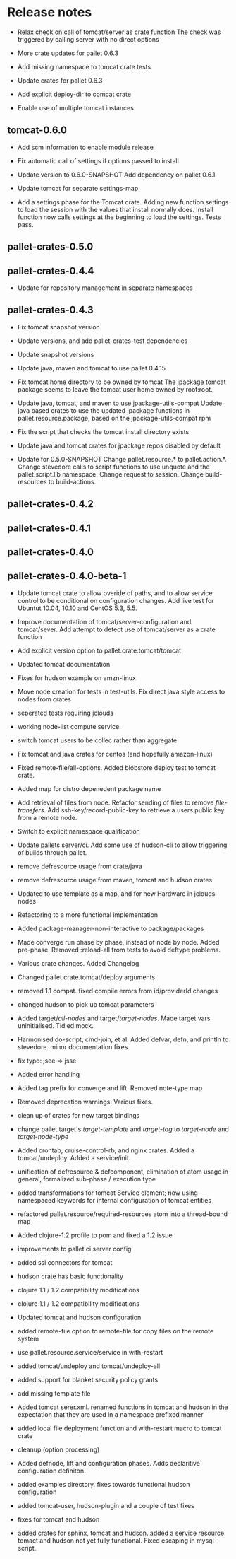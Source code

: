 # Release notes

- Relax check on call of tomcat/server as crate function
  The check was triggered by calling server with no direct options

- More crate updates for pallet 0.6.3

- Add missing namespace to tomcat crate tests

- Update crates for pallet 0.6.3

- Add explicit deploy-dir to comcat crate

- Enable use of multiple tomcat instances


## tomcat-0.6.0

- Add scm information to enable module release

- Fix automatic call of settings if options passed to install

- Update version to 0.6.0-SNAPSHOT
  Add dependency on pallet 0.6.1

- Update tomcat for separate settings-map

- Add a settings phase for the Tomcat crate.
  Adding new function settings to load the session with the values that 
  install normally does. Install function now calls settings at the
  beginning to load the settings. Tests pass.


## pallet-crates-0.5.0


## pallet-crates-0.4.4

- Update for repository management in separate namespaces


## pallet-crates-0.4.3

- Fix tomcat snapshot version

- Update versions, and add pallet-crates-test dependencies

- Update snapshot versions

- Update java, maven and tomcat to use pallet 0.4.15

- Fix tomcat home directory to be owned by tomcat
  The jpackage tomcat package seems to leave the tomcat user home owned by
  root:root.

- Update java, tomcat, and maven to use jpackage-utils-compat
  Update java based crates to use the updated jpackage functions in 
  pallet.resource.package, based on the jpackage-utils-compat rpm

- Fix the script that checks the tomcat install directory exists

- Update java and tomcat crates for jpackage repos disabled by default

- Update for 0.5.0-SNAPSHOT
  Change pallet.resource.* to pallet.action.*. Change stevedore calls to
  script functions to use unquote and the pallet.script.lib namespace. 
  Change request to session.  Change build-resources to build-actions.


## pallet-crates-0.4.2


## pallet-crates-0.4.1


## pallet-crates-0.4.0


## pallet-crates-0.4.0-beta-1

- Update tomcat crate to allow overide of paths, and to allow service control
  to be conditional on configuration changes. Add live test for Ubuntut
  10.04, 10.10 and CentOS 5.3, 5.5.

- Improve documentation of tomcat/server-configuration and tomcat/sever. Add
  attempt to detect use of tomcat/server as a crate function

- Add explicit version option to pallet.crate.tomcat/tomcat

- Updated tomcat documentation

- Fixes for hudson example on amzn-linux

- Move node creation for tests in test-utils. Fix direct java style access to
  nodes from crates

- seperated tests requiring jclouds

- working node-list compute service

- switch tomcat users to be collec rather than aggregate

- Fix tomcat and java crates for centos (and hopefully amazon-linux)

- Fixed remote-file/all-options. Added blobstore deploy test to tomcat crate.

- Added map for distro depenedent package name

- Add retrieval of files from node. Refactor sending of files to remove
  *file-transfers*. Add ssh-key/record-public-key to retrieve a users
  public key from a remote node.

- Switch to explicit namespace qualification

- Update pallets server/ci.  Add some use of hudson-cli to allow triggering
  of builds through pallet.

- remove defresource usage from crate/java

- remove defresource usage from maven, tomcat and hudson crates

- Updated to use template as a map, and for new Hardware in jclouds nodes

- Refactoring to a more functional implementation

- Added package-manager-non-interactive to package/packages

- Made converge run phase by phase, instead of node by node.  Added
  pre-phase. Removed :reload-all from tests to avoid deftype problems.

- Various crate changes. Added Changelog

- Changed pallet.crate.tomcat/deploy arguments

- removed 1.1 compat.  fixed compile errors from id/providerId changes

- changed hudson to pick up tomcat parameters

- Added target/*all-nodes* and target/*target-nodes*.  Made target vars
  uninitialised. Tidied mock.

- Harmonised do-script, cmd-join, et al.  Added defvar, defn, and println to
  stevedore. minor documentation fixes.

- fix typo: jsee => jsse

- Added error handling

- Added tag prefix for converge and lift.  Removed note-type map

- Removed deprecation warnings.  Various fixes.

- clean up of crates for new target bindings

- change pallet.target's *target-template* and *target-tag* to *target-node*
  and *target-node-type*

- Added crontab, cruise-control-rb, and nginx crates.  Added a
  tomcat/undeploy. Added a service/init.

- unification of defresource & defcomponent, elimination of atom usage in
  general, formalized sub-phase / execution type

- added transformations for tomcat Service element; now using namespaced
  keywords for internal configuration of tomcat entities

- refactored pallet.resource/required-resources atom into a thread-bound map

- Added clojure-1.2 profile to pom and fixed a 1.2 issue

- improvements to pallet ci server config

- added ssl connectors for tomcat

- hudson crate has basic functionality

- clojure 1.1 / 1.2 compatibility modifications

- clojure 1.1 / 1.2 compatibility modifications

- Updated tomcat and hudson configuration

- added remote-file option to remote-file for copy files on the remote system

- use pallet.resource.service/service in with-restart

- added tomcat/undeploy and tomcat/undeploy-all

- added support for blanket security policy grants

- add missing template file

- Added tomcat serer.xml. renamed functions in tomcat and hudson in the
  expectation that they are used in a namespace prefixed manner

- added local file deployment function and with-restart macro to tomcat crate

- cleanup (option processing)

- Added defnode, lift and configuration phases. Adds declaritive
  configuration definiton.

- added examples directory. fixes towards functional hudson configuration

- added tomcat-user, hudson-plugin and a couple of test fixes

- fixes for tomcat and hudson

- added crates for sphinx, tomcat and hudson. added a service resource.
  tomact and hudson not yet fully functional.  Fixed escaping in
  mysql-script.

